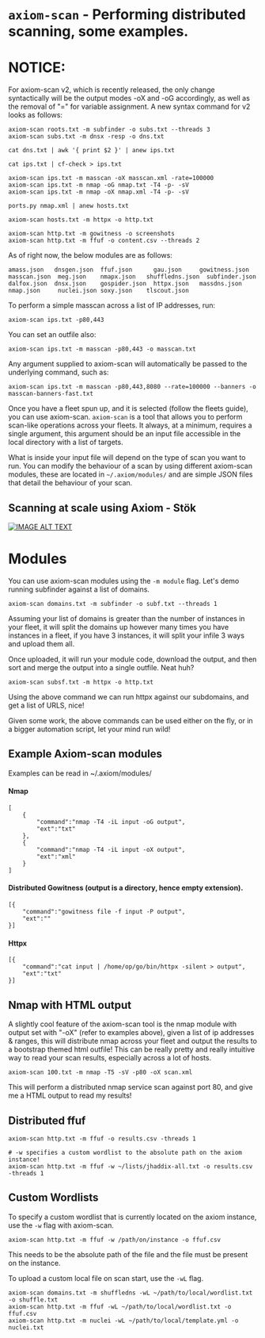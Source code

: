 # `axiom-scan` - Performing distributed scanning, some examples.

# NOTICE:
For axiom-scan v2, which is recently released, the only change syntactically will be the output modes -oX and -oG accordingly, as well as the removal of "=" for variable assignment. A new syntax command for v2 looks as follows:

```
axiom-scan roots.txt -m subfinder -o subs.txt --threads 3
axiom-scan subs.txt -m dnsx -resp -o dns.txt 

cat dns.txt | awk '{ print $2 }' | anew ips.txt

cat ips.txt | cf-check > ips.txt

axiom-scan ips.txt -m masscan -oX masscan.xml -rate=100000
axiom-scan ips.txt -m nmap -oG nmap.txt -T4 -p- -sV
axiom-scan ips.txt -m nmap -oX nmap.xml -T4 -p- -sV

ports.py nmap.xml | anew hosts.txt

axiom-scan hosts.txt -m httpx -o http.txt

axiom-scan http.txt -m gowitness -o screenshots
axiom-scan http.txt -m ffuf -o content.csv --threads 2
```

As of right now, the below modules are  as follows:
```
amass.json   dnsgen.json  ffuf.json      gau.json     gowitness.json  masscan.json  meg.json    nmapx.json   shuffledns.json  subfinder.json
dalfox.json  dnsx.json    gospider.json  httpx.json   massdns.json    nmap.json     nuclei.json soxy.json    tlscout.json
```

To perform a simple masscan across a list of IP addresses, run:

```
axiom-scan ips.txt -p80,443
```

You can set an outfile also:

```
axiom-scan ips.txt -m masscan -p80,443 -o masscan.txt
```

Any argument supplied to axiom-scan will automatically be passed to the underlying command, such as:

```
axiom-scan ips.txt -m masscan -p80,443,8080 --rate=100000 --banners -o masscan-banners-fast.txt
```
Once you have a fleet spun up, and it is selected (follow the fleets guide), you can use axiom-scan. `axiom-scan` is a tool that allows you to perform scan-like operations across your fleets. It always, at a minimum, requires a single argument, this argument should be an input file accessible in the local directory with a list of targets.

What is inside your input file will depend on the type of scan you want to run. You can modify the behaviour of a scan by using different axiom-scan modules, these are located in `~/.axiom/modules/` and are simple JSON files that detail the behaviour of your scan.

## Scanning at scale using Axiom - Stök
[![IMAGE ALT TEXT](http://img.youtube.com/vi/7ogiwKaIvxw/0.jpg)](http://www.youtube.com/watch?v=7ogiwKaIvxw "Scanning at Scale - STÖK")



# Modules
You can use axiom-scan modules using the `-m module` flag. Let's demo running subfinder against a list of domains.

```
axiom-scan domains.txt -m subfinder -o subf.txt --threads 1
```

Assuming your list of domains is greater than the number of instances in your fleet, it will split the domains up however many times you have instances in a fleet,  if you have 3 instances, it will split your infile 3 ways and upload them all.

Once uploaded, it will run your module code, download the output, and then sort and merge the output into a single outfile. Neat huh?

```
axiom-scan subsf.txt -m httpx -o http.txt
```

Using the above command we can run httpx against our subdomains, and get a list of URLS, nice!

Given some work, the above commands can be used either on the fly, or in a bigger automation script, let your mind run wild!

## Example Axiom-scan modules
Examples can be read in ~/.axiom/modules/
#### Nmap
```
[
	{
		"command":"nmap -T4 -iL input -oG output",
		"ext":"txt"
	},
	{
		"command":"nmap -T4 -iL input -oX output",
		"ext":"xml"
	}
]
```
#### Distributed Gowitness (output is a directory, hence empty extension).
```
[{
	"command":"gowitness file -f input -P output",
	"ext":""
}]
```

#### Httpx
```
[{
	"command":"cat input | /home/op/go/bin/httpx -silent > output",
	"ext":"txt"
}]
```

## Nmap with HTML output
A slightly cool feature of the axiom-scan tool is the nmap module with output set with "-oX" (refer to examples above), given a list of ip addresses & ranges, this will distribute nmap across your fleet and output the results to a bootstrap themed html outfile! This can be really pretty and really intuitive way to read your scan results, especially across a lot of hosts.


```
axiom-scan 100.txt -m nmap -T5 -sV -p80 -oX scan.xml
```

This will perform a distributed nmap service scan against port 80, and give me a HTML output to read my results!

## Distributed ffuf
```
axiom-scan http.txt -m ffuf -o results.csv -threads 1

# -w specifies a custom wordlist to the absolute path on the axiom instance!
axiom-scan http.txt -m ffuf -w ~/lists/jhaddix-all.txt -o results.csv -threads 1
```

## Custom Wordlists
To specify a custom wordlist that is currently located on the axiom instance, use the `-w` flag with axiom-scan.
```
axiom-scan http.txt -m ffuf -w /path/on/instance -o ffuf.csv
```
This needs to be the absolute path of the file and the file must be present on the instance.

To upload a custom local file on scan start, use the `-wL` flag.

```
axiom-scan domains.txt -m shuffledns -wL ~/path/to/local/wordlist.txt -o shuffle.txt
axiom-scan http.txt -m ffuf -wL ~/path/to/local/wordlist.txt -o ffuf.csv
axiom-scan http.txt -m nuclei -wL ~/path/to/local/template.yml -o nuclei.txt
```
